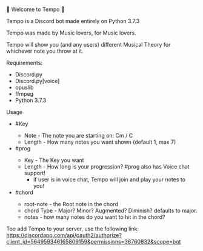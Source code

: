 🎵 Welcome to Tempo 🎵

Tempo is a Discord bot made entirely on Python 3.7.3

Tempo was made by Music lovers, for Music lovers.

Tempo will show you (and any users) different Musical Theory for whichever note you throw at it.

Requirements:
 - Discord.py
 - Discord.py[voice]
 - opuslib
 - ffmpeg
 - Python 3.7.3
 
 Usage
  - #Key <Key> <length>
    - Note - The note you are starting on:  Cm / C
    - Length - How many notes you want shown (default 1, max 7)
  - #prog <note> <length>
    - Key - The Key you want
    - Length - How long is your progression?
	       #prog also has Voice chat support!
		- if user is in voice chat, Tempo will join and play your notes to you!
  - #chord <root-note> <chord Type> <notes>
    - root-note - the Root note in the chord
    - chord Type - Major? Minor? Augmented? Diminish? defaults to major.
    - notes - how many notes do you want to hit in the chord?
   
Too add Tempo to your server, use the following link:
https://discordapp.com/api/oauth2/authorize?client_id=564959346165809159&permissions=36760832&scope=bot
